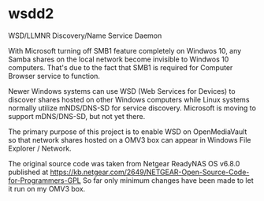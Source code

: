 # wsdd2
WSD/LLMNR Discovery/Name Service Daemon

With Microsoft turning off SMB1 feature completely on Windwos 10, any Samba shares on the 
local network become invisible to Windwos 10 computers. That's due to the fact that SMB1 is 
required for Computer Browser service to function.

Newer Windows systems can use WSD (Web Services for Devices) to discover shares hosted on 
other Windows computers while Linux systems normally utilize mNDS/DNS-SD for service discovery. 
Microsoft is moving to support mDNS/DNS-SD, but not yet there.

The primary purpose of this project is to enable WSD on OpenMediaVault so that network shares
hosted on a OMV3 box can appear in Windows File Explorer / Network.

The original source code was taken from Netgear ReadyNAS OS v6.8.0 published at https://kb.netgear.com/2649/NETGEAR-Open-Source-Code-for-Programmers-GPL
So far only minimum changes have been made to let it run on my OMV3 box.

